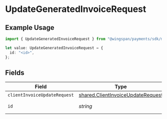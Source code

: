 # UpdateGeneratedInvoiceRequest

## Example Usage

```typescript
import { UpdateGeneratedInvoiceRequest } from "@wingspan/payments/sdk/models/operations";

let value: UpdateGeneratedInvoiceRequest = {
  id: "<id>",
};
```

## Fields

| Field                                                                                         | Type                                                                                          | Required                                                                                      | Description                                                                                   |
| --------------------------------------------------------------------------------------------- | --------------------------------------------------------------------------------------------- | --------------------------------------------------------------------------------------------- | --------------------------------------------------------------------------------------------- |
| `clientInvoiceUpdateRequest`                                                                  | [shared.ClientInvoiceUpdateRequest](../../../sdk/models/shared/clientinvoiceupdaterequest.md) | :heavy_minus_sign:                                                                            | N/A                                                                                           |
| `id`                                                                                          | *string*                                                                                      | :heavy_check_mark:                                                                            | Unique identifier                                                                             |